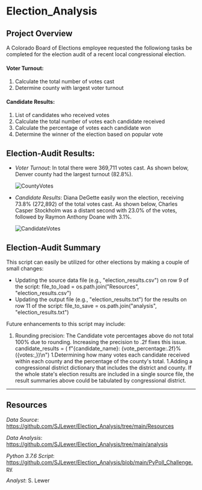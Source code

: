 # Election_Analysis

## Project Overview
A Colorado Board of Elections employee requested the followiong tasks be completed for the election audit of a recent local congressional election.

 #### Voter Turnout:
 1. Calculate the total number of votes cast
 1. Determine county with largest voter turnout

 #### Candidate Results:
 1. List of candidates who received votes
 1. Calculate the total number of votes each candidate received
 1. Calculate the percentage of votes each candidate won
 1. Determine the winner of the election based on popular vote

## Election-Audit Results:
* _Voter Turnout_: In total there were 369,711 votes cast.  As shown below, Denver county had the largest turnout (82.8%).

     ![CountyVotes](https://user-images.githubusercontent.com/90986041/135736602-081c9211-3954-467a-beaf-124104c9a9bc.png)

* _Candidate Results_: Diana DeGette easily won the election, receiving 73.8% (272,892) of the total votes cast.  As shown below, Charles Casper Stockholm was a distant second with 23.0% of the votes, followed by Raymon Anthony Doane with 3.1%.  
 
     ![CandidateVotes](https://user-images.githubusercontent.com/90986041/135736572-b93c699f-6947-4382-abec-2686ac56fa91.png)

## Election-Audit Summary
This script can easily be utilized for other elections by making a couple of small changes: 
* Updating the source data file (e.g., "election_results.csv") on row 9 of the script:
     file_to_load = os.path.join("Resources", "election_results.csv")
* Updating the output file (e.g., "election_results.txt") for the results on row 11 of the script:
     file_to_save = os.path.join("analysis", "election_results.txt")

Future enhancements to this script may include: 
1. Rounding precision:  The Candidate vote percentages above do not total 100% due to rounding. Increasing the precision to .2f fixes this issue.
candidate_results = (
                f"{candidate_name}: {vote_percentage:.2f}% ({votes:,})\n")
1.Determining how many votes each candidate received within each county and the percentage of the county's total.
1.Adding a congressional district dictionary that includes the district and county.  If the whole state's election results are included in a single source file, the result summaries above could be tabulated by congressional district.

___
## Resources
_Data Source_: https://github.com/SJLewer/Election_Analysis/tree/main/Resources

_Data Analysis_: https://github.com/SJLewer/Election_Analysis/tree/main/analysis

_Python 3.7.6 Script_: https://github.com/SJLewer/Election_Analysis/blob/main/PyPoll_Challenge.py

_Analyst_: S. Lewer
